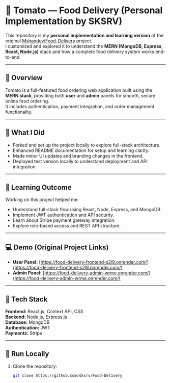# 🍕 Tomato — Food Delivery (Personal Implementation by SKSRV)

This repository is my **personal implementation and learning version** of the original [Mshandev/Food-Delivery](https://github.com/Mshandev/Food-Delivery) project.  
I customized and explored it to understand the **MERN (MongoDB, Express, React, Node.js)** stack and how a complete food delivery system works end-to-end.

---

## 🚀 Overview
Tomato is a full-featured food ordering web application built using the **MERN stack**, providing both **user** and **admin** panels for smooth, secure online food ordering.  
It includes authentication, payment integration, and order management functionality.

---

## 🔧 What I Did
- Forked and set up the project locally to explore full-stack architecture.
- Enhanced README documentation for setup and learning clarity.
- Made minor UI updates and branding changes in the frontend.
- Deployed test version locally to understand deployment and API integration.

---

## 🧠 Learning Outcome
Working on this project helped me:
- Understand full-stack flow using React, Node, Express, and MongoDB.
- Implement JWT authentication and API security.
- Learn about Stripe payment gateway integration.
- Explore role-based access and REST API structure.

---

## 💻 Demo (Original Project Links)
- **User Panel:** [https://food-delivery-frontend-s2l9.onrender.com/](https://food-delivery-frontend-s2l9.onrender.com/)
- **Admin Panel:** [https://food-delivery-admin-wrme.onrender.com/](https://food-delivery-admin-wrme.onrender.com/)

---

## 🧰 Tech Stack
**Frontend:** React.js, Context API, CSS  
**Backend:** Node.js, Express.js  
**Database:** MongoDB  
**Authentication:** JWT  
**Payments:** Stripe  

---

## 🧩 Run Locally
1. Clone the repository:
   ```bash
   git clone https://github.com/sksrv/Food-Delivery

